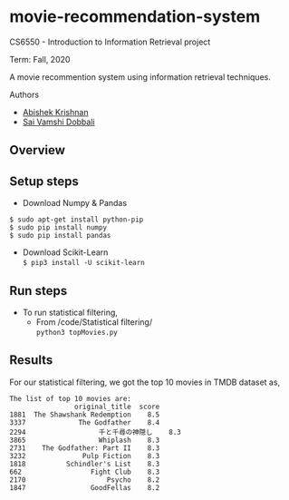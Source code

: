 # movie-recommendation-system
CS6550 - Introduction to Information Retrieval project

Term: Fall, 2020

A movie recommention system using information retrieval techniques.

Authors
* [Abishek Krishnan](https://github.com/github4ak)
* [Sai Vamshi Dobbali](https://github.com/saivamshidobbali)

Overview
--------


Setup steps
-----------
- Download Numpy & Pandas
```
$ sudo apt-get install python-pip
$ sudo pip install numpy
$ sudo pip install pandas
```

- Download Scikit-Learn <br/>
`$ pip3 install -U scikit-learn`

Run steps
---------
- To run statistical filtering,
  - From /code/Statistical filtering/ <br/>
  `python3 topMovies.py`

Results
-------

For our statistical filtering, we got the top 10 movies in TMDB dataset as,

```
The list of top 10 movies are:
                original_title  score
1881  The Shawshank Redemption    8.5
3337             The Godfather    8.4
2294                  千と千尋の神隠し    8.3
3865                  Whiplash    8.3
2731    The Godfather: Part II    8.3
3232              Pulp Fiction    8.3
1818          Schindler's List    8.3
662                 Fight Club    8.3
2170                    Psycho    8.2
1847                GoodFellas    8.2
```
